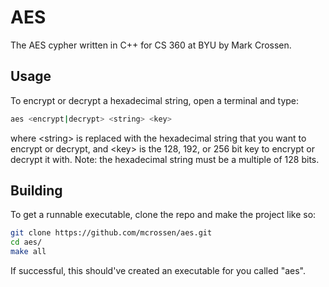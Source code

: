 # AES
The AES cypher written in C++ for CS 360 at BYU by Mark Crossen.

## Usage
To encrypt or decrypt a hexadecimal string, open a terminal and type:
```bash
aes <encrypt|decrypt> <string> <key>
```
where \<string\> is replaced with the hexadecimal string that you want to encrypt or decrypt, and \<key\> is the 128, 192, or 256 bit key to encrypt or decrypt it with.
Note: the hexadecimal string must be a multiple of 128 bits.

## Building
To get a runnable executable, clone the repo and make the project like so:
```bash
git clone https://github.com/mcrossen/aes.git
cd aes/
make all
```
If successful, this should've created an executable for you called "aes".
